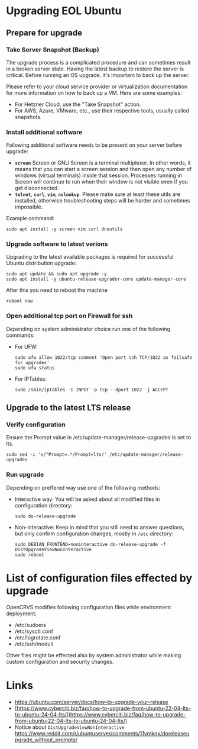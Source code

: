 # Upgrading EOL Ubuntu

## Prepare for upgrade

### Take Server Snapshot (Backup)
The upgrade process is a complicated procedure and can sometimes result in a broken server state. Having the latest backup to restore the server is critical. Before running an OS upgrade, it's important to back up the server.

Please refer to your cloud service provider or virtualization documentation for more information on how to back up a VM. Here are some examples:

- For Hetzner Cloud, use the "Take Snapshot" action.
- For AWS, Azure, VMware, etc., use their respective tools, usually called snapshots.

### Install additional software

Following additional software needs to be present on your server before upgrade:
- **`screen`** Screen or GNU Screen is a terminal multiplexer. In other words, it means that you can start a screen session and then open any number of windows (virtual terminals) inside that session. Processes running in Screen will continue to run when their window is not visible even if you get disconnected.
- **`telnet`**, **`curl`**, **`vim`**, **`nslookup`**. Please make sure at least these utils are installed, otherwise troubleshooting steps will be harder and sometimes impossible.

Example command:
```
sudo apt install -y screen vim curl dnsutils
```


### Upgrade software to latest verions

Upgrading to the latest available packages is required for successful Ubuntu distribution upgrade:

```
sudo apt update && sudo apt upgrade -y
sudo apt install -y ubuntu-release-upgrader-core update-manager-core
```

After this you need to reboot the machine

```
reboot now
```

### Open additional tcp port on Firewall for ssh

Depending on system administrator choice run one of the following commands:

- For UFW:
    ```
    sudo ufw allow 1022/tcp comment 'Open port ssh TCP/1022 as failsafe for upgrades'
    sudo ufw status
    ```

- For IPTables:
    ```
    sudo /sbin/iptables -I INPUT -p tcp --dport 1022 -j ACCEPT
    ```


## Upgrade to the latest LTS release

### Verify configuration

Ensure the Prompt value in /etc/update-manager/release-upgrades is set to lts.

```
sudo sed -i 's/^Prompt=.*/Prompt=lts/' /etc/update-manager/release-upgrades
```

### Run upgrade

Depending on preffered way use one of the following methods:
- Interactive way: You will be asked about all modified files in
configuration directory:

    ```
    sudo do-release-upgrade
    ```
- Non-interactive: Keep in mind that you still need to answer questions, but only confirm configuration changes, mostly in `/etc` directory:
    ```
    sudo DEBIAN_FRONTEND=noninteractive do-release-upgrade -f DistUpgradeViewNonInteractive
    sudo reboot
    ```

# List of configuration files effected by upgrade

OpenCRVS modifies following configuration files while environment deployment:

- /etc/sudoers
- /etc/sysctl.conf
- /etc/logrotate.conf
- /etc/ssh/moduli

Other files might be effected also by system administrator while making custom configuration and security changes.

# Links
- https://ubuntu.com/server/docs/how-to-upgrade-your-release
- [https://www.cyberciti.biz/faq/how-to-upgrade-from-ubuntu-22-04-lts-to-ubuntu-24-04-lts/](https://www.cyberciti.biz/faq/how-to-upgrade-from-ubuntu-22-04-lts-to-ubuntu-24-04-lts/)
- Notice about `DistUpgradeViewNonInteractive` https://www.reddit.com/r/ubuntuserver/comments/11vmknx/doreleaseupgrade_without_prompts/
